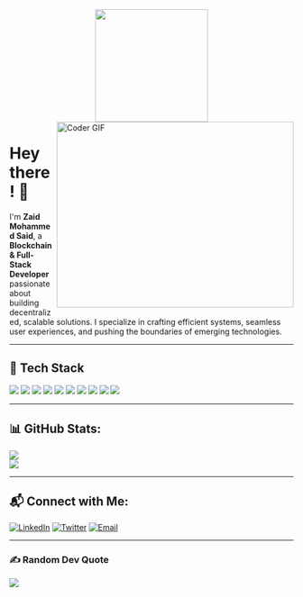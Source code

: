 <div id="header" align="center">
  <img src="https://media.giphy.com/media/nEQe5dDpke8DRD7rBk/giphy.gif" width="200"/>
</div>

<img align="right" src="https://user-images.githubusercontent.com/74038190/212749171-b84692a8-2b04-4e3b-93ca-ac14705da224.gif" alt="Coder GIF" width="420" height="330">

# Hey there! 👋
I'm **Zaid Mohammed Said**, a **Blockchain & Full-Stack Developer** passionate about building decentralized, scalable solutions. I specialize in crafting efficient systems, seamless user experiences, and pushing the boundaries of emerging technologies.

---

## 🚀 Tech Stack
<div>
  <img src="https://img.shields.io/badge/Blockchain-%2320232a.svg?style=for-the-badge&logo=ethereum&logoColor=%white"/> 
  <img src="https://img.shields.io/badge/React-%2361DAFB.svg?style=for-the-badge&logo=react&logoColor=white"/>
  <img src="https://img.shields.io/badge/Node.js-6DA55F?style=for-the-badge&logo=node.js&logoColor=white"/>
  <img src="https://img.shields.io/badge/MongoDB-%234ea94b.svg?style=for-the-badge&logo=mongodb&logoColor=white"/>
  <img src="https://img.shields.io/badge/Django-%23092E20.svg?style=for-the-badge&logo=django&logoColor=white"/>
  <img src="https://img.shields.io/badge/Rust-%23000000.svg?style=for-the-badge&logo=rust&logoColor=white"/>
  <img src="https://img.shields.io/badge/Docker-%230db7ed.svg?style=for-the-badge&logo=docker&logoColor=white"/>
  <img src="https://img.shields.io/badge/PostgreSQL-4169E1?style=for-the-badge&logo=postgresql&logoColor=white"/>
  <img src="https://img.shields.io/badge/Express.js-000000?style=for-the-badge&logo=express&logoColor=white"/>
  <img src="https://img.shields.io/badge/Machine%20Learning-FF6F00?style=for-the-badge&logo=apacheairflow&logoColor=white"/>
</div>

---

## 📊 GitHub Stats:
![](http://github-readme-streak-stats.herokuapp.com?user=zaidsaid-007&theme=tokyonight&hide_border=false)<br/>
![](https://github-readme-stats.vercel.app/api/top-langs/?username=zaidsaid-007&theme=tokyonight&hide_border=false&layout=compact)

---

## 📬 Connect with Me:
[![LinkedIn](https://img.shields.io/badge/LinkedIn-blue?style=for-the-badge&logo=linkedin&logoColor=white)](https://linkedin.com/in/zaid-mohammed07)
[![Twitter](https://img.shields.io/badge/Twitter-%231DA1F2.svg?style=for-the-badge&logo=Twitter&logoColor=white)](https://x.com/intellizaed)
[![Email](https://img.shields.io/badge/Email-D14836?logo=gmail&logoColor=white&style=for-the-badge)](mailto:zaidsaid007@gmail.com)

---

### ✍️ Random Dev Quote
![](https://quotes-github-readme.vercel.app/api?type=horizontal&theme=radical)

<!-- Proudly created with GPRM ( https://gprm.itsvg.in ) -->

